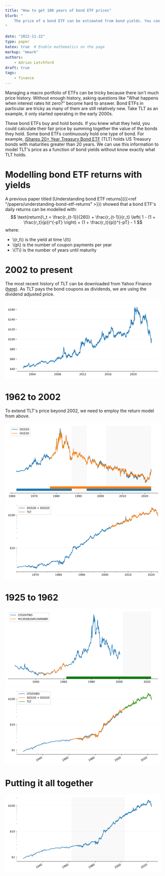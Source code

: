 ```yaml
---
title: "How to get 100 years of bond ETF prices"
blurb: "
    The price of a bond ETF can be estimated from bond yields. You can use this technique to create a long term performance history of an ETF.
"

date: "2022-11-22"
type: paper
katex: true  # Enable mathematics on the page
markup: "mmark"
authors:
    - Adrian Letchford
draft: true
tags:
    - finance
---
```


Managing a macro portfolio of ETFs can be tricky because there isn't much price history. Without enough history, asking questions like "What happens when interest rates hit zero?" become hard to answer. Bond ETFs in particular are tricky as many of them are still relatively new. Take TLT as an example, it only started operating in the early 2000s.

These bond ETFs buy and hold bonds. If you knew what they held, you could calculate their fair price by summing together the value of the bonds they hold. Some bond ETFs continuously hold one type of bond. For example, [iShares 20+ Year Treasury Bond ETF](https://www.ishares.com/us/products/239454/ishares-20-year-treasury-bond-etf) (TLT) holds US Treasury bonds with maturities greater than 20 years. We can use this information to model TLT's price as a function of bond yields without know exactly what TLT holds.

# Modelling bond ETF returns with yields

A previous paper titled [Understanding bond ETF returns]({{<ref "/papers/understanding-bond-etf-returns" >}}) showed that a bond ETF's daily returns can be modelled with:
$$
\text{return}\_t = \frac{r_{t-1}}{260} + \frac{r_{t-1}}{r_t} \left( 1 - (1 + \frac{r_t}{p})^{-pT} \right) + (1 + \frac{r_t}{p})^{-pT} - 1
$$
where:
* \\(r_t\\) is the yield at time \\(t\\)
* \\(p\\) is the number of coupon payments per year
* \\(T\\) is the number of years until maturity

# 2002 to present

The most recent history of TLT can be downloaded from Yahoo Finance ([here](https://uk.finance.yahoo.com/quote/TLT/history?p=TLT)). As TLT pays the bond coupons as dividends, we are using the dividend adjusted price.

![](images/tlt.svg)

# 1962 to 2002

To extend TLT's price beyond 2002, we need to employ the return model from above.

![](images/daily_interest_rates.svg)
![](images/daily_index.svg)

# 1925 to 1962

![](images/monthly_interest_rates.svg)
![](images/indexes.svg)

# Putting it all together

![](images/complete_index.svg)